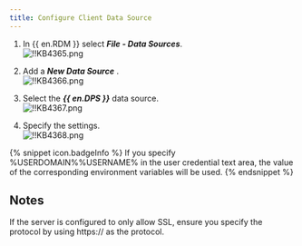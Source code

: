 ```yaml
---
title: Configure Client Data Source
---
```

1. In {{ en.RDM }} select ***File - Data Sources***.  
![!!KB4365.png](https://webdevolutions.azureedge.net/docs/en/kb/KB4365.png)

1. Add a ***New Data Source*** .  
![!!KB4366.png](https://webdevolutions.azureedge.net/docs/en/kb/KB4366.png)

1. Select the ***{{ en.DPS }}*** data source.  
![!!KB4367.png](https://webdevolutions.azureedge.net/docs/en/kb/KB4367.png)

1. Specify the settings.  
![!!KB4368.png](https://webdevolutions.azureedge.net/docs/en/kb/KB4368.png)

{% snippet icon.badgeInfo %}
If you specify %USERDOMAIN%\%USERNAME% in the user credential text area, the value of the corresponding environment variables will be used.
{% endsnippet %}

## Notes

If the server is configured to only allow SSL, ensure you specify the protocol by using https:// as the protocol. 